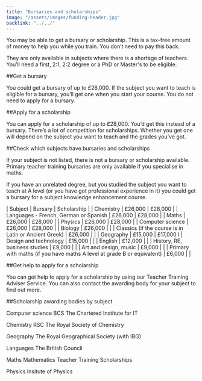 ```yaml
---
title: "Bursaries and scholarships"
image: "/assets/images/funding-header.jpg"
backlink: "../../"
---
```


You may be able to get a bursary or scholarship. This is a tax-free amount of money to help you while you train. You don’t need to pay this back.

They are only available in subjects where there is a shortage of teachers. You’ll need a first, 2:1, 2:2 degree or a PhD or Master's to be eligible.

##Get a bursary

You could get a bursary of up to £26,000. If the subject you want to teach is eligible for a bursary, you’ll get one when you start your course. You do not need to apply for a bursary.

##Apply for a scholarship

You can apply for a scholarship of up to £28,000. You’d get this instead of a bursary. There’s a lot of competition for scholarships. Whether you get one will depend on the subject you want to teach and the grades you’ve got.

##Check which subjects have bursaries and scholarships

If your subject is not listed, there is not a bursary or scholarship available. Primary teacher training bursaries are only available if you specialise in maths.

If you have an unrelated degree, but you studied the subject you want to teach at A level (or you have got professional experience in it) you could get a bursary for a subject knowledge enhancement course.

| Subject | Bursary | Scholarship |
| Chemistry | £26,000 | £28,000 |
| Languages - French, German or Spanish | £26,000 | £28,000 |
| Maths | £26,000 | £28,000 |
| Physics | £26,000 | £28,000 |
| Computer science | £26,000 | £28,000 |
| Biology | £26,000 | |
| Classics (if the course is in Latin or Ancient Greek) | £26,000 | |
| Geography | £15,000 | £17,000 I
| Design and technology | £15,000 | |
| English | £12,000 | |
| History, RE, business studies | £9,000 | |
| Art and design, music | £9,000 | |
| Primary with maths (if you have maths A level at grade B or equivalent) | £6,000 | |


##Get help to apply for a scholarship

You can get help to apply for a scholarship by using our Teacher Training Adviser Service.  You can also contact the awarding body for your subject to find out more.

##Scholarship awarding bodies by subject

Computer science
BCS The Chartered Institute for IT

Chemistry
RSC The Royal Society of Chemistry

Geography
The Royal Geographical Society (with IBG)

Languages
The British Council

Maths
Mathematics Teacher Training Scholarships

Physics
Insitute of Physics
